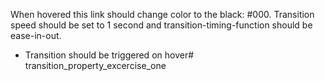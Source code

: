 When hovered this link should change color to the black: #000.
Transition speed should be set to 1 second and transition-timing-function should be ease-in-out. 
* Transition should be triggered on hover# transition_property_excercise_one
